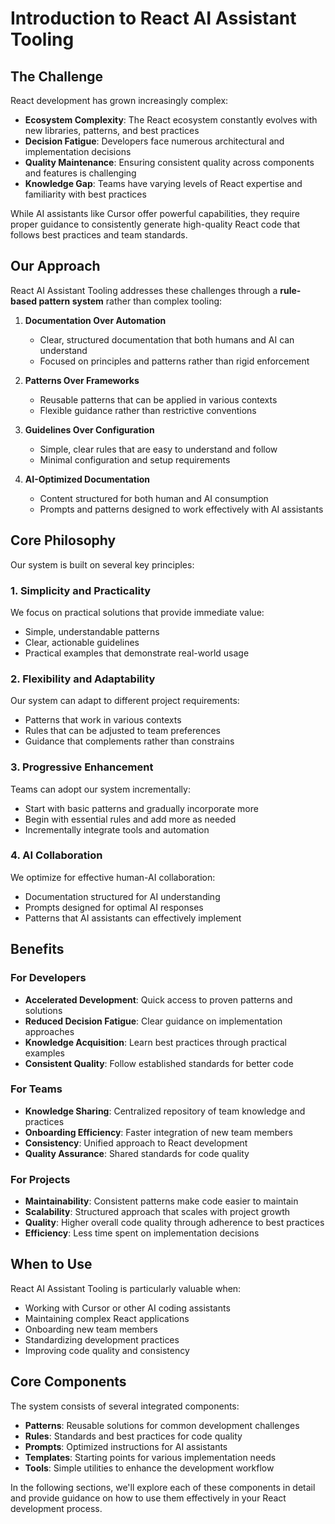 # Introduction to React AI Assistant Tooling

## The Challenge

React development has grown increasingly complex:

- **Ecosystem Complexity**: The React ecosystem constantly evolves with new libraries, patterns, and best practices
- **Decision Fatigue**: Developers face numerous architectural and implementation decisions
- **Quality Maintenance**: Ensuring consistent quality across components and features is challenging
- **Knowledge Gap**: Teams have varying levels of React expertise and familiarity with best practices

While AI assistants like Cursor offer powerful capabilities, they require proper guidance to consistently generate high-quality React code that follows best practices and team standards.

## Our Approach

React AI Assistant Tooling addresses these challenges through a **rule-based pattern system** rather than complex tooling:

1. **Documentation Over Automation**
   - Clear, structured documentation that both humans and AI can understand
   - Focused on principles and patterns rather than rigid enforcement

2. **Patterns Over Frameworks**
   - Reusable patterns that can be applied in various contexts
   - Flexible guidance rather than restrictive conventions

3. **Guidelines Over Configuration**
   - Simple, clear rules that are easy to understand and follow
   - Minimal configuration and setup requirements

4. **AI-Optimized Documentation**
   - Content structured for both human and AI consumption
   - Prompts and patterns designed to work effectively with AI assistants

## Core Philosophy

Our system is built on several key principles:

### 1. Simplicity and Practicality

We focus on practical solutions that provide immediate value:

- Simple, understandable patterns
- Clear, actionable guidelines
- Practical examples that demonstrate real-world usage

### 2. Flexibility and Adaptability

Our system can adapt to different project requirements:

- Patterns that work in various contexts
- Rules that can be adjusted to team preferences
- Guidance that complements rather than constrains

### 3. Progressive Enhancement

Teams can adopt our system incrementally:

- Start with basic patterns and gradually incorporate more
- Begin with essential rules and add more as needed
- Incrementally integrate tools and automation

### 4. AI Collaboration

We optimize for effective human-AI collaboration:

- Documentation structured for AI understanding
- Prompts designed for optimal AI responses
- Patterns that AI assistants can effectively implement

## Benefits

### For Developers

- **Accelerated Development**: Quick access to proven patterns and solutions
- **Reduced Decision Fatigue**: Clear guidance on implementation approaches
- **Knowledge Acquisition**: Learn best practices through practical examples
- **Consistent Quality**: Follow established standards for better code

### For Teams

- **Knowledge Sharing**: Centralized repository of team knowledge and practices
- **Onboarding Efficiency**: Faster integration of new team members
- **Consistency**: Unified approach to React development
- **Quality Assurance**: Shared standards for code quality

### For Projects

- **Maintainability**: Consistent patterns make code easier to maintain
- **Scalability**: Structured approach that scales with project growth
- **Quality**: Higher overall code quality through adherence to best practices
- **Efficiency**: Less time spent on implementation decisions

## When to Use

React AI Assistant Tooling is particularly valuable when:

- Working with Cursor or other AI coding assistants
- Maintaining complex React applications
- Onboarding new team members
- Standardizing development practices
- Improving code quality and consistency

## Core Components

The system consists of several integrated components:

- **Patterns**: Reusable solutions for common development challenges
- **Rules**: Standards and best practices for code quality
- **Prompts**: Optimized instructions for AI assistants
- **Templates**: Starting points for various implementation needs
- **Tools**: Simple utilities to enhance the development workflow

In the following sections, we'll explore each of these components in detail and provide guidance on how to use them effectively in your React development process. 